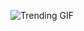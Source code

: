 
<!-- GIF_SECTION -->
![Trending GIF](https://media1.giphy.com/media/v1.Y2lkPThiYjIxNzcyemN4d3B6M2FseDc0bHBzZ2M4MnN2ZGJ4bzE2dGoyZ2tyOXdvbnZrcCZlcD12MV9naWZzX3NlYXJjaCZjdD1n/llarwdtFqG63IlqUR1/giphy.gif)
<!-- END_GIF_SECTION -->
